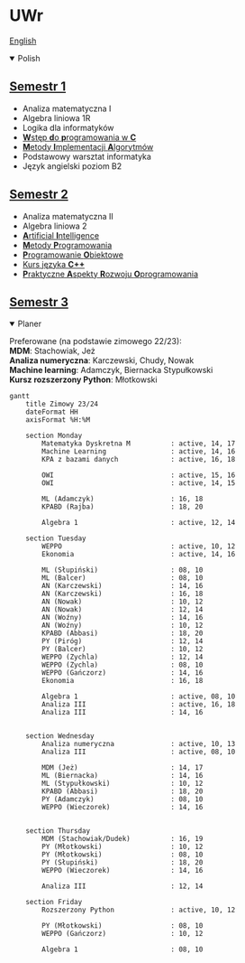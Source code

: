 # UWr

[English](README.en.md)

<details open>
    <summary>Polish</summary>

## [Semestr 1](Sem1/)
* Analiza matematyczna I
* Algebra liniowa 1R
* Logika dla informatyków
* [**W**stęp **d**o **p**rogramowania w **C**](Sem1/WdpC/)
* [**M**etody **I**mplementacji **A**lgorytmów](Sem1/MIA/)
* Podstawowy warsztat informatyka
* Język angielski poziom B2

## [Semestr 2](Sem2/)
* Analiza matematyczna II
* Algebra liniowa 2
* [**A**rtificial **I**ntelligence](Sem2/AI)
* [**M**etody **P**rogramowania](Sem2/MP/)
* [**P**rogramowanie **O**biektowe](Sem2/PO/)
* [Kurs języka **C++**](Sem2/CPP/)
* [**P**raktyczne **A**spekty **R**ozwoju **O**programowania](Sem2/PARO/)

## [Semestr 3](Sem3/)

</details>


<details open>
    <summary> Planer </summary>

Preferowane (na podstawie zimowego 22/23):  
**MDM**: Stachowiak, Jeż  
**Analiza numeryczna**: Karczewski, Chudy, Nowak  
**Machine learning**: Adamczyk, Biernacka Stypułkowski  
**Kursz rozszerzony Python**: Młotkowski  

```mermaid
gantt
    title Zimowy 23/24
    dateFormat HH
    axisFormat %H:%M

    section Monday
        Matematyka Dyskretna M          : active, 14, 17
        Machine Learning                : active, 14, 16
        KPA z bazami danych             : active, 16, 18

        OWI                             : active, 15, 16
        OWI                             : active, 14, 15
        
        ML (Adamczyk)                   : 16, 18
        KPABD (Rajba)                   : 18, 20

        Algebra 1                       : active, 12, 14

    section Tuesday
        WEPPO                           : active, 10, 12
        Ekonomia                        : active, 14, 16

        ML (Słupiński)                  : 08, 10
        ML (Balcer)                     : 08, 10
        AN (Karczewski)                 : 14, 16
        AN (Karczewski)                 : 16, 18
        AN (Nowak)                      : 10, 12
        AN (Nowak)                      : 12, 14
        AN (Woźny)                      : 14, 16
        AN (Woźny)                      : 10, 12
        KPABD (Abbasi)                  : 18, 20
        PY (Piróg)                      : 12, 14
        PY (Balcer)                     : 10, 12
        WEPPO (Zychla)                  : 12, 14
        WEPPO (Zychla)                  : 08, 10
        WEPPO (Gańczorz)                : 14, 16
        Ekonomia                        : 16, 18

        Algebra 1                       : active, 08, 10
        Analiza III                     : active, 16, 18
        Analiza III                     : 14, 16


    section Wednesday
        Analiza numeryczna              : active, 10, 13
        Analiza III                     : active, 08, 10

        MDM (Jeż)                       : 14, 17
        ML (Biernacka)                  : 14, 16
        ML (Stypułkowski)               : 10, 12
        KPABD (Abbasi)                  : 18, 20
        PY (Adamczyk)                   : 08, 10
        WEPPO (Wieczorek)               : 14, 16


    section Thursday
        MDM (Stachowiak/Dudek)          : 16, 19
        PY (Młotkowski)                 : 10, 12
        PY (Młotkowski)                 : 08, 10
        PY (Słupiński)                  : 18, 20
        WEPPO (Wieczorek)               : 14, 16

        Analiza III                     : 12, 14

    section Friday
        Rozszerzony Python              : active, 10, 12

        PY (Młotkowski)                 : 08, 10
        WEPPO (Gańczorz)                : 10, 12

        Algebra 1                       : 08, 10



```

</details>





